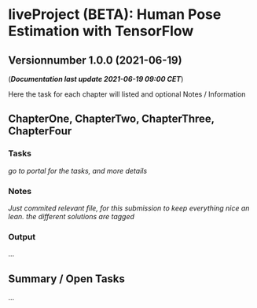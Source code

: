 # **liveProject (BETA):** Human Pose Estimation with TensorFlow
## Versionnumber 1.0.0 (2021-06-19)
(***Documentation last update 2021-06-19 09:00 CET***)  

Here the task for each chapter will listed and optional Notes / Information

## ChapterOne, ChapterTwo, ChapterThree, ChapterFour

### Tasks
_go to portal for the tasks, and more details_

### Notes
_Just commited relevant file, for this submission to keep everything nice an lean. the different solutions are tagged_

### Output
...

## Summary / Open Tasks
...
